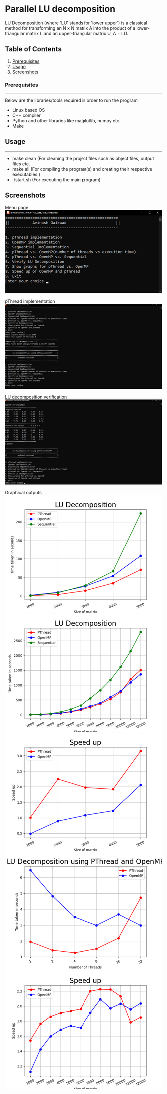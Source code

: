 # Parallel LU decomposition
LU Decomposition (where 'LU' stands for 'lower upper') is a classical method for transforming an N x N matrix A into the product of a lower-triangular matrix L and an upper-triangular matrix U, A = LU.

## Table of Contents
1. [Prerequisites](#prerequisites)
2. [Usage](#usage)
3. [Screenshots](#screenshots)

<a name="prerequisites"></a>
### Prerequisites
***
Below are the libraries/tools required in order to run the program
* Linux based OS
* C++ compiler
* Python and other libraries like matplotlib, numpy etc.
* Make

<a name="usage"></a>
## Usage
***
* make clean (For cleaning the project files such as object files, output files etc.
* make all (For compiling the program(s) and creating their respective executables.)
* ./start.sh (For executing the main program)

<a name="screenshots"></a>
## Screenshots
Menu page
![Main](./images/main.png)

pThread implementation
![ss1](./images/execution1.png)

LU decomposition verification
![ss2](./images/execution2.png)

Graphical outputs
</br>
![ss3](./images/size_vs_time.png)
![ss4](./images/size_vs_time_speedup.png)
![ss5](./images/speedup.png)
![ss6](./images/thread_vs_time.png)
![ss7](./images/thread_vs_time_speedup.png)
